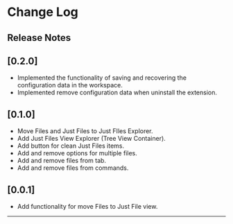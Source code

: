 # Change Log

## Release Notes

## [0.2.0]

- Implemented the functionality of saving and recovering the configuration data in the workspace.
- Implemented remove configuration data when uninstall the extension.

## [0.1.0]

- Move Files and Just Files to Just FIles Explorer.
- Add Just Files View Explorer (Tree View Container).
- Add button for clean Just Files items.
- Add and remove options for multiple files.
- Add and remove files from tab.
- Add and remove files from commands.

## [0.0.1]

- Add functionality for move Files to Just File view.

---
